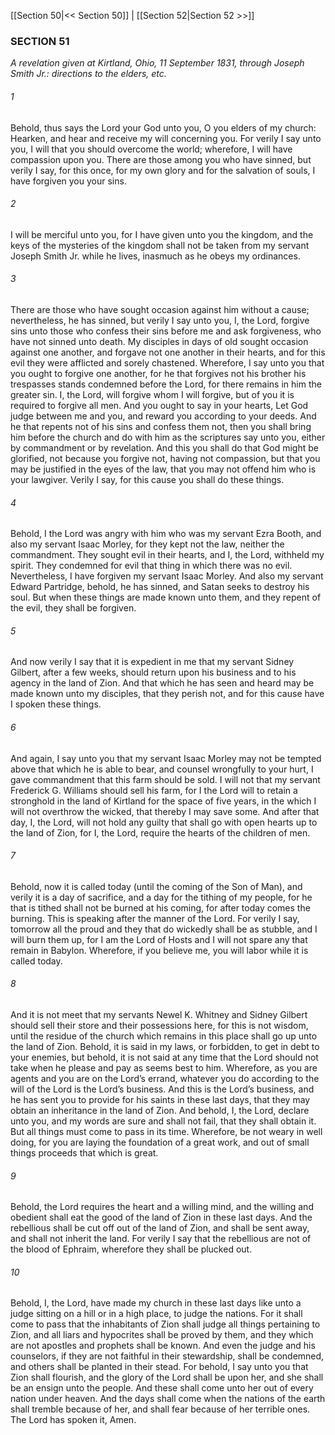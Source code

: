 [[Section 50|<< Section 50]]  |  [[Section 52|Section 52 >>]]

### SECTION 51

*A revelation given at Kirtland, Ohio, 11 September 1831, through Joseph Smith Jr.: directions to the elders, etc.*

###### 1
Behold, thus says the Lord your God unto you, O you elders of my church: Hearken, and hear and receive my will concerning you. For verily I say unto you, I will that you should overcome the world; wherefore, I will have compassion upon you. There are those among you who have sinned, but verily I say, for this once, for my own glory and for the salvation of souls, I have forgiven you your sins.

###### 2
I will be merciful unto you, for I have given unto you the kingdom, and the keys of the mysteries of the kingdom shall not be taken from my servant Joseph Smith Jr. while he lives, inasmuch as he obeys my ordinances.

###### 3
There are those who have sought occasion against him without a cause; nevertheless, he has sinned, but verily I say unto you, I, the Lord, forgive sins unto those who confess their sins before me and ask forgiveness, who have not sinned unto death. My disciples in days of old sought occasion against one another, and forgave not one another in their hearts, and for this evil they were afflicted and sorely chastened. Wherefore, I say unto you that you ought to forgive one another, for he that forgives not his brother his trespasses stands condemned before the Lord, for there remains in him the greater sin. I, the Lord, will forgive whom I will forgive, but of you it is required to forgive all men. And you ought to say in your hearts, Let God judge between me and you, and reward you according to your deeds. And he that repents not of his sins and confess them not, then you shall bring him before the church and do with him as the scriptures say unto you, either by commandment or by revelation. And this you shall do that God might be glorified, not because you forgive not, having not compassion, but that you may be justified in the eyes of the law, that you may not offend him who is your lawgiver. Verily I say, for this cause you shall do these things.

###### 4
Behold, I the Lord was angry with him who was my servant Ezra Booth, and also my servant Isaac Morley, for they kept not the law, neither the commandment. They sought evil in their hearts, and I, the Lord, withheld my spirit. They condemned for evil that thing in which there was no evil. Nevertheless, I have forgiven my servant Isaac Morley. And also my servant Edward Partridge, behold, he has sinned, and Satan seeks to destroy his soul. But when these things are made known unto them, and they repent of the evil, they shall be forgiven.

###### 5
And now verily I say that it is expedient in me that my servant Sidney Gilbert, after a few weeks, should return upon his business and to his agency in the land of Zion. And that which he has seen and heard may be made known unto my disciples, that they perish not, and for this cause have I spoken these things.

###### 6
And again, I say unto you that my servant Isaac Morley may not be tempted above that which he is able to bear, and counsel wrongfully to your hurt, I gave commandment that this farm should be sold. I will not that my servant Frederick G. Williams should sell his farm, for I the Lord will to retain a stronghold in the land of Kirtland for the space of five years, in the which I will not overthrow the wicked, that thereby I may save some. And after that day, I, the Lord, will not hold any guilty that shall go with open hearts up to the land of Zion, for I, the Lord, require the hearts of the children of men.

###### 7
Behold, now it is called today (until the coming of the Son of Man), and verily it is a day of sacrifice, and a day for the tithing of my people, for he that is tithed shall not be burned at his coming, for after today comes the burning. This is speaking after the manner of the Lord. For verily I say, tomorrow all the proud and they that do wickedly shall be as stubble, and I will burn them up, for I am the Lord of Hosts and I will not spare any that remain in Babylon. Wherefore, if you believe me, you will labor while it is called today.

###### 8
And it is not meet that my servants Newel K. Whitney and Sidney Gilbert should sell their store and their possessions here, for this is not wisdom, until the residue of the church which remains in this place shall go up unto the land of Zion. Behold, it is said in my laws, or forbidden, to get in debt to your enemies, but behold, it is not said at any time that the Lord should not take when he please and pay as seems best to him. Wherefore, as you are agents and you are on the Lord’s errand, whatever you do according to the will of the Lord is the Lord’s business. And this is the Lord’s business, and he has sent you to provide for his saints in these last days, that they may obtain an inheritance in the land of Zion. And behold, I, the Lord, declare unto you, and my words are sure and shall not fail, that they shall obtain it. But all things must come to pass in its time. Wherefore, be not weary in well doing, for you are laying the foundation of a great work, and out of small things proceeds that which is great.

###### 9
Behold, the Lord requires the heart and a willing mind, and the willing and obedient shall eat the good of the land of Zion in these last days. And the rebellious shall be cut off out of the land of Zion, and shall be sent away, and shall not inherit the land. For verily I say that the rebellious are not of the blood of Ephraim, wherefore they shall be plucked out.

###### 10
Behold, I, the Lord, have made my church in these last days like unto a judge sitting on a hill or in a high place, to judge the nations. For it shall come to pass that the inhabitants of Zion shall judge all things pertaining to Zion, and all liars and hypocrites shall be proved by them, and they which are not apostles and prophets shall be known. And even the judge and his counselors, if they are not faithful in their stewardship, shall be condemned, and others shall be planted in their stead. For behold, I say unto you that Zion shall flourish, and the glory of the Lord shall be upon her, and she shall be an ensign unto the people. And these shall come unto her out of every nation under heaven. And the days shall come when the nations of the earth shall tremble because of her, and shall fear because of her terrible ones. The Lord has spoken it, Amen.